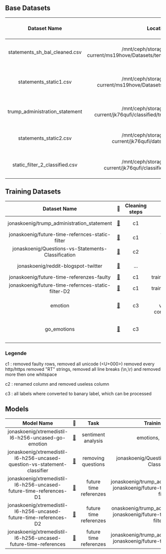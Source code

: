 ## Base Datasets 

| Dataset Name | Location on Ceph | Size of Dataset |  Cleaning Steps performed | Sources of Dataset | Models trained | Model properties | Labels added | Dataset properties |
|:------------:|:----------------:|:---------------:|:-------------------------:|:------------------:|:--------------:|:----------------:|:-----------:|:------------------:|
|statements_sh_bal_cleaned.csv|/mnt/ceph/storage/data-tmp/teaching-current/ms19hove/Datasets/temp_ds/statements_sh_bal_cleaned.csv|~14mio rows|splitted, URLS with little success|twitter dump 01/02/2020, reddit dump may2015, blogs and news from kaggle| ... | ... | ... | 1/3 each source, shuffled |
|statements_static1.csv|/mnt/ceph/storage/data-tmp/teaching-current/ms19hove/Datasets/temp_ds/statements_static1.csv|~14mio rows|splitted, URLS with little success|twitter dump 01/02/2020, reddit dump may2015, blogs and news from kaggle| ... | ... | 0,1 Labels of martins static filter with one stage | 1/3 each source, shuffled |
| trump_administration_statement | /mnt/ceph/storage/data-tmp/teaching-current/jk76qufi/classified/trump_administration_statement.csv | 120597 |Split sentences removed unicode | ... | ...| ... | ... | future labels from FTR static filter
|statements_static2.csv| /mnt/ceph/storage/data-tmp/teaching-current/jk76qufi/datset2/statements_static2.csv| 100Mio (something went wrong) | removed faulty lines and lines < 3 > 25 | statements_sh_bal_cleaned.csv | | | 0,1 future referenzes from static filter 2 | future labels from FTR static filte |
| static_filter_2_classified.csv|/mnt/ceph/storage/data-tmp/teaching-current/jk76qufi/classified/static_filter_2_classified.csv|11.878.640|removed faulty lines and dublicates|statements_sh_bal_cleaned.csv|...|...|future labels from FTR static filte|future labels from FTR static filte|

## Training Datasets
|Dataset Name | 🤗 | Cleaning steps | splits | Source Dataset | labels |
|:------------:|:----------------:|:---------------:|:-------------------------:|:-------------------------:| :-------------------------:|
|jonaskoenig/trump_administration_statement| [🤗](https://huggingface.co/datasets/jonaskoenig/trump_administration_statement) | c1 | train, test, validation | trump_administration_statement | text, ft_tense |
| jonaskoenig/future-time-refernces-static-filter | [🤗](https://huggingface.co/datasets/jonaskoenig/future-time-refernces-static-filter) | c1 | treain, test, validation | statements_static1.csv | text, ft_tense |
| jonaskoenig/Questions-vs-Statements-Classification |[🤗](https://huggingface.co/datasets/jonaskoenig/Questions-vs-Statements-Classification)| c2 | train, test, validation |[kaggle](https://www.kaggle.com/datasets/shahrukhkhan/questions-vs-statementsclassificationdataset) | text, labels
|jonaskoenig/reddit-blogspot-twitter|[🤗](https://huggingface.co/datasets/jonaskoenig/reddit-blogspot-twitter)| ... | none | statements_sh_bal_cleaned.csv | text, source |
|jonaskoenig/future-time-referenzes-faulty| [🤗](https://huggingface.co/datasets/jonaskoenig/future-time-referenzes-faulty)|c1| train,test,validation| 
|jonaskoenig/future-time-refernces-static-filter-D2|[🤗](https://huggingface.co/jonaskoenig/xtremedistil-l6-h256-uncased-future-time-references-D2)|c1|train,test,validation| static_filter_2_classified.csv | text, ft_tense |
|emotion| [🤗](https://huggingface.co/datasets/emotion) | c3 | train, test, validation all combined to one | ... | text, label | statements_static2.csv |text, ft_tense |
|go_emotions| [🤗](https://huggingface.co/datasets/go_emotions) | c3 | raw | ... |text all, labels for emotions| 


### Legende

c1 : removed faulty rows, removed all unicode (<U+000>) removed every http/https removed "RT" strings, removed all line breaks (\n,\r) and removed more then one whitspace

c2 : renamed column and removed useless column

c3 : all labels where converted to banary label, which can be processed

## Models

|Model Name| 🤗 | Task | Training dataset | BaseModel |
|:------------:|:----------------:|:---------------:|:-------------------------:|:-------------------------:|
|jonaskoenig/xtremedistil-l6-h256-uncased-go-emotion|[🤗](https://huggingface.co/jonaskoenig/xtremedistil-l6-h256-uncased-go-emotion) | sentiment analysis | emotions, go_emotions | [microsoft/xtremedistil-l6-h256-uncased](https://huggingface.co/microsoft/xtremedistil-l6-h256-uncased)|
|jonaskoenig/xtremedistil-l6-h256-uncased-question-vs-statement-classifier|[🤗](https://huggingface.co/jonaskoenig/xtremedistil-l6-h256-uncased-question-vs-statement-classifier)| removing questions | jonaskoenig/Questions-vs-Statements-Classification | [microsoft/xtremedistil-l6-h256-uncased](https://huggingface.co/microsoft/xtremedistil-l6-h256-uncased) |
|jonaskoenig/xtremedistil-l6-h256-uncased-future-time-references-D1| [🤗](https://huggingface.co/jonaskoenig/xtremedistil-l6-h256-uncased-future-time-references-D1) | future time referenzes | jonaskoenig/trump_administration_statement, jonaskoenig/future-time-refernces-static-filter | [microsoft/xtremedistil-l6-h256-uncased](https://huggingface.co/microsoft/xtremedistil-l6-h256-uncased) | 
|jonaskoenig/xtremedistil-l6-h256-uncased-future-time-references-D2|[🤗](https://huggingface.co/jonaskoenig/xtremedistil-l6-h256-uncased-future-time-references-D2)|future time referenzes |onaskoenig/trump_administration_statement, jonaskoenig/future-time-refernces-static-filter-D2 |[microsoft/xtremedistil-l6-h256-uncased](https://huggingface.co/microsoft/xtremedistil-l6-h256-uncased) |
|jonaskoenig/xtremedistil-l6-h256-uncased-future-time-references|[🤗](https://huggingface.co/jonaskoenig/xtremedistil-l6-h256-uncased-future-time-references)| future time referenzes | jonaskoenig/trump_administration_statement, jonaskoenig/future-time-referenzes-faulty | [microsoft/xtremedistil-l6-h256-uncased](https://huggingface.co/microsoft/xtremedistil-l6-h256-uncased)|

